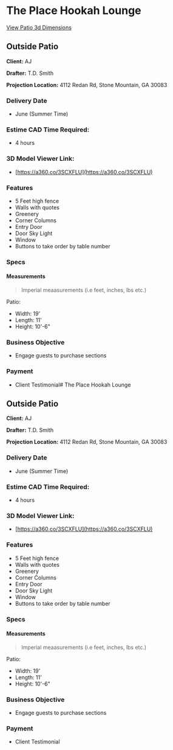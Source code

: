 # The Place Hookah Lounge

[View Patio 3d Dimensions](https://raw.githubusercontent.com/complementary-intelligence/Clients/main/The-Place-Hookah-Lounge/the-place-hookah-lounge-patio.png)



## Outside Patio

**Client:** AJ

**Drafter:** T.D. Smith

**Projection Location:** 4112 Redan Rd, Stone Mountain, GA 30083

### Delivery Date 
- June  (Summer Time)

### Estime CAD Time Required:
- 4 hours

### **3D Model Viewer Link:** 
- [https://a360.co/3SCXFLU](https://a360.co/3SCXFLU)

### Features

- 5 Feet high fence
- Walls with quotes
- Greenery
- Corner Columns
- Entry Door
- Door Sky Light
- Window
- Buttons to take order by table number

### Specs

#### Measurements

> Imperial meaasurements (i.e feet, inches, lbs etc.)

Patio: 

- Width: 19'
- Length: 11'
- Height: 10'-6"

### Business Objective
- Engage guests to purchase sections

### Payment

- Client Testimonial# The Place Hookah Lounge

## Outside Patio

**Client:** AJ

**Drafter:** T.D. Smith

**Projection Location:** 4112 Redan Rd, Stone Mountain, GA 30083

### Delivery Date 
- June  (Summer Time)

### Estime CAD Time Required:
- 4 hours

### **3D Model Viewer Link:** 
- [https://a360.co/3SCXFLU](https://a360.co/3SCXFLU)

### Features

- 5 Feet high fence
- Walls with quotes
- Greenery
- Corner Columns
- Entry Door
- Door Sky Light
- Window
- Buttons to take order by table number

### Specs

#### Measurements

> Imperial meaasurements (i.e feet, inches, lbs etc.)

Patio:  

- Width: 19'
- Length: 11'
- Height: 10'-6"

### Business Objective
- Engage guests to purchase sections

### Payment

- Client Testimonial
